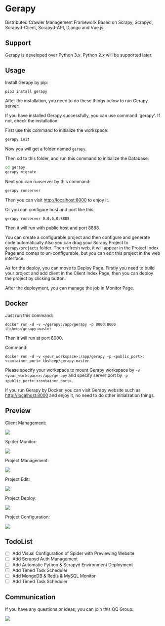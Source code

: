 # Gerapy

Distributed Crawler Management Framework Based on Scrapy, Scrapyd, Scrapyd-Client, Scrapyd-API, Django and Vue.js.

## Support

Gerapy is developed over Python 3.x. Python 2.x will be supported later.

## Usage

Install Gerapy by pip:

```bash
pip3 install gerapy
```

After the installation, you need to do these things below to run Gerapy server:

If you have installed Gerapy successfully, you can use command 'gerapy'. If not, check the installation.

First use this command to initialize the workspace:

```bash
gerapy init
```

Now you will get a folder named `gerapy`.

Then cd to this folder, and run this command to initialize the Database:

```bash
cd gerapy
gerapy migrate
```

Next you can runserver by this command:

```bash
gerapy runserver
```

Then you can visit [http://localhost:8000](http://localhost:8000) to enjoy it.

Or you can configure host and port like this:

```
gerapy runserver 0.0.0.0:8888
```

Then it will run with public host and port 8888.

You can create a configurable project and then configure and generate code automatically.Also you can drag your Scrapy Project to `gerapy/projects` folder. Then refresh web, it will appear in the Project Index Page and comes to un-configurable, but you can edit this
project in the web interface.

As for the deploy, you can move to Deploy Page. Firstly you need to build your project and add client in the Client Index Page, then you can deploy the project by clicking button.

After the deployment, you can manage the job in Monitor Page.

## Docker

Just run this command:

```
docker run -d -v ~/gerapy:/app/gerapy -p 8000:8000 thsheep/gerapy:master
```

Then it will run at port 8000.

Command:

```
docker run -d -v <your_workspace>:/app/gerapy -p <public_port>:<container_port> thsheep/gerapy:master
```

Please specify your workspace to mount Gerapy workspace by `-v <your_workspace>:/app/gerapy` and specify server port by `-p <public_port>:<container_port>`.

If you run Gerapy by Docker, you can visit Gerapy website such as [http://localhost:8000](http://localhost:8000) and enjoy it, no need to do other initialzation things.

## Preview

Client Management:

![](https://ws4.sinaimg.cn/large/006tKfTcly1fkbdxmxtg8j31kw0smak0.jpg)

Spider Monitor:

![](https://ws4.sinaimg.cn/large/006tKfTcly1fkbe2idj4tj31kw0skqfp.jpg)

Project Management:

![](https://ws2.sinaimg.cn/large/006tKfTcly1fkbebgjxguj31kw0l4jyp.jpg)

Project Edit:

![](https://ws1.sinaimg.cn/large/006tKfTcly1fkbe00vpakj31kw0qx7ez.jpg)

Project Deploy:

![](https://ws4.sinaimg.cn/large/006tKfTcly1fkbe3w2jrij31kw0shtgr.jpg)

Project Configuration:

![](https://ws2.sinaimg.cn/large/006tKfTcly1fkbe5aqerdj31kw0xggu0.jpg)

## TodoList

- [ ] Add Visual Configuration of Spider with Previewing Website
- [ ] Add Scrapyd Auth Management
- [ ] Add Automatic Python & Scrapyd Environment Deployment
- [ ] Add Timed Task Scheduler
- [ ] Add MongoDB & Redis & MySQL Monitor
- [ ] Add Timed Task Scheduler

## Communication

If you have any questions or ideas, you can join this QQ Group:

![](https://ws2.sinaimg.cn/large/006tNc79gy1fno6qey8a3j307609k3zs.jpg)
